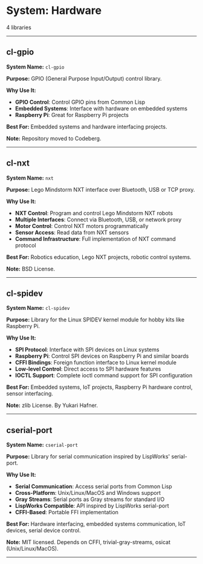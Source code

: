 # System: Hardware

4 libraries

---

## cl-gpio

**System Name:** `cl-gpio`

**Purpose:** GPIO (General Purpose Input/Output) control library.

**Why Use It:**
- **GPIO Control**: Control GPIO pins from Common Lisp
- **Embedded Systems**: Interface with hardware on embedded systems
- **Raspberry Pi**: Great for Raspberry Pi projects

**Best For:** Embedded systems and hardware interfacing projects.

**Note:** Repository moved to Codeberg.

---


## cl-nxt

**System Name:** `nxt`

**Purpose:** Lego Mindstorm NXT interface over Bluetooth, USB or TCP proxy.

**Why Use It:**
- **NXT Control**: Program and control Lego Mindstorm NXT robots
- **Multiple Interfaces**: Connect via Bluetooth, USB, or network proxy
- **Motor Control**: Control NXT motors programmatically
- **Sensor Access**: Read data from NXT sensors
- **Command Infrastructure**: Full implementation of NXT command protocol

**Best For:** Robotics education, Lego NXT projects, robotic control systems.

**Note:** BSD License.

---


## cl-spidev

**System Name:** `cl-spidev`

**Purpose:** Library for the Linux SPIDEV kernel module for hobby kits like Raspberry Pi.

**Why Use It:**
- **SPI Protocol**: Interface with SPI devices on Linux systems
- **Raspberry Pi**: Control SPI devices on Raspberry Pi and similar boards
- **CFFI Bindings**: Foreign function interface to Linux kernel module
- **Low-level Control**: Direct access to SPI hardware features
- **IOCTL Support**: Complete ioctl command support for SPI configuration

**Best For:** Embedded systems, IoT projects, Raspberry Pi hardware control, sensor interfacing.

**Note:** zlib License. By Yukari Hafner.

---


## cserial-port

**System Name:** `cserial-port`

**Purpose:** Library for serial communication inspired by LispWorks' serial-port.

**Why Use It:**
- **Serial Communication**: Access serial ports from Common Lisp
- **Cross-Platform**: Unix/Linux/MacOS and Windows support
- **Gray Streams**: Serial ports as Gray streams for standard I/O
- **LispWorks Compatible**: API inspired by LispWorks serial-port
- **CFFI-Based**: Portable FFI implementation

**Best For:** Hardware interfacing, embedded systems communication, IoT devices, serial device control.

**Note:** MIT licensed. Depends on CFFI, trivial-gray-streams, osicat (Unix/Linux/MacOS).

---


